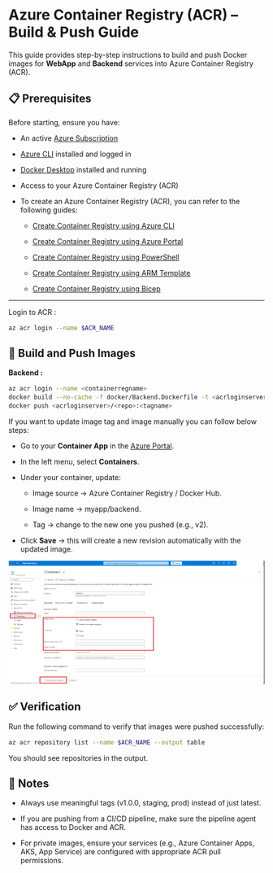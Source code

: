 # Azure Container Registry (ACR) – Build & Push Guide

This guide provides step-by-step instructions to build and push Docker images for **WebApp** and **Backend** services into Azure Container Registry (ACR).

## 📋 Prerequisites
Before starting, ensure you have:
- An active [Azure Subscription](https://portal.azure.com/)
- [Azure CLI](https://learn.microsoft.com/en-us/cli/azure/install-azure-cli) installed and logged in
- [Docker Desktop](https://docs.docker.com/get-docker/) installed and running
- Access to your Azure Container Registry (ACR)
- To create an Azure Container Registry (ACR), you can refer to the following guides:

    - [Create Container Registry using Azure CLI](https://learn.microsoft.com/en-us/azure/container-registry/container-registry-get-started-azure-cli)

    - [Create Container Registry using Azure Portal](https://learn.microsoft.com/en-us/azure/container-registry/container-registry-get-started-portal?tabs=azure-cli)

    - [Create Container Registry using PowerShell](https://learn.microsoft.com/en-us/azure/container-registry/container-registry-get-started-powershell)

    - [Create Container Registry using ARM Template](https://learn.microsoft.com/en-us/azure/container-registry/container-registry-get-started-geo-replication-template)

    - [Create Container Registry using Bicep](https://learn.microsoft.com/en-us/azure/container-registry/container-registry-get-started-bicep?tabs=CLI)

---

Login to ACR :
``` bash
az acr login --name $ACR_NAME
```

## 🚀 Build and Push Images

**Backend :** 
 
 ```bash 
az acr login --name <containerregname>
docker build --no-cache -f docker/Backend.Dockerfile -t <acrloginserver>/<repo>:<tagname> .
docker push <acrloginserver>/<repo>:<tagname>
 ```

 If you want to update image tag and image manually you can follow below steps:
- Go to your **Container App** in the [Azure Portal](https://portal.azure.com/#home).
- In the left menu, select **Containers**.
- Under your container, update:

    - Image source → Azure Container Registry / Docker Hub.

    - Image name → myapp/backend.

    - Tag → change to the new one you pushed (e.g., v2).

- Click **Save** → this will create a new revision automatically with the updated image.

![alt text](./images/ContainerApp.png)

## ✅ Verification

Run the following command to verify that images were pushed successfully:
```bash
az acr repository list --name $ACR_NAME --output table
```

You should see repositories in the output.

## 📝 Notes

- Always use meaningful tags (v1.0.0, staging, prod) instead of just latest.

- If you are pushing from a CI/CD pipeline, make sure the pipeline agent has access to Docker and ACR.

- For private images, ensure your services (e.g., Azure Container Apps, AKS, App Service) are configured with appropriate ACR pull permissions.



